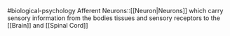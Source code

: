 #biological-psychology 
Afferent Neurons::[[Neuron|Neurons]] which carry sensory information from the bodies tissues and sensory receptors to the [[Brain]] and [[Spinal Cord]]
<!--SR:!2023-12-21,3,250-->